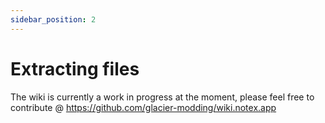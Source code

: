 ```yaml
---
sidebar_position: 2
---
```


# Extracting files

The wiki is currently a work in progress at the moment, please feel free to contribute @ https://github.com/glacier-modding/wiki.notex.app